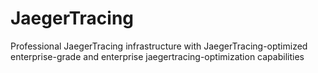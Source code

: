 # JaegerTracing
Professional JaegerTracing infrastructure with JaegerTracing-optimized enterprise-grade and enterprise jaegertracing-optimization capabilities
